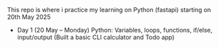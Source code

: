 This repo is where i practice my learning on Python (fastapi) starting on 20th May 2025

- Day 1 (20 May – Monday)
  Python: Variables, loops, functions, if/else, input/output
  (Built a basic CLI calculator and Todo app)